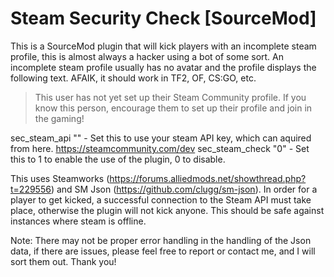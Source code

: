 # Steam Security Check [SourceMod]

This is a SourceMod plugin that will kick players with an incomplete steam profile, this is almost always a hacker using a bot of some sort. An incomplete steam profile usually has no avatar and the profile displays the following text. AFAIK, it should work in TF2, OF, CS:GO, etc.

>This user has not yet set up their Steam Community profile.
If you know this person, encourage them to set up their profile and join in the gaming!

sec_steam_api "" - Set this to use your steam API key, which can aquired from here. https://steamcommunity.com/dev
sec_steam_check "0" - Set this to 1 to enable the use of the plugin, 0 to disable.

This uses Steamworks (https://forums.alliedmods.net/showthread.php?t=229556) and SM Json (https://github.com/clugg/sm-json). In order for a player to get kicked, a successful connection to the Steam API must take place, otherwise the plugin will not kick anyone. This should be safe against instances where steam is offline. 

Note: There may not be proper error handling in the handling of the Json data, if there are issues, please feel free to report or contact me, and I will sort them out. Thank you!
